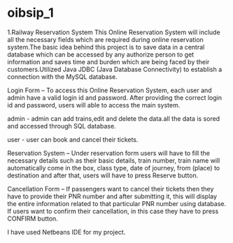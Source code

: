 # oibsip_1
1.Railway Reservation System This Online Reservation System will include all the necessary fields which are required during online reservation system.The basic idea behind this project is to save data in a central database which can be accessed by any authorize person to get information and saves time and burden which are being faced by their customers.Utilized Java JDBC (Java Database Connectivity) to establish a connection with the MySQL database.

Login Form – To access this Online Reservation System, each user and admin have a valid login id and password. After providing the correct login id and password, users will able to access the main system.

admin - admin can add trains,edit and delete the data.all the data is sored and accessed through SQL database.

user - user can book and cancel their tickets.

Reservation System – Under reservation form users will have to fill the necessary details such as their basic details, train number, train name will automatically come in the box, class type, date of journey, from (place) to destination and after that, users will have to press Reserve button.

Cancellation Form – If passengers want to cancel their tickets then they have to provide their PNR number and after submitting it, this will display the entire information related to that particular PNR number using database. If users want to confirm their cancellation, in this case they have to press CONFIRM button.

I have used Netbeans IDE for my project.
